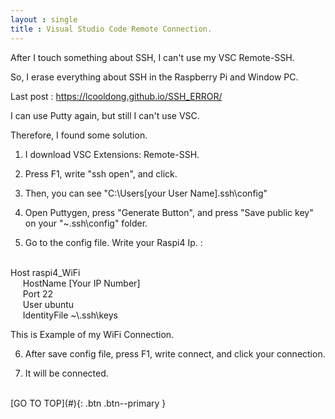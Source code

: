 ```yaml
---
layout : single
title : Visual Studio Code Remote Connection.
---
```


After I touch something about SSH, I can't use my VSC Remote-SSH. <br>

So, I erase everything about SSH in the Raspberry Pi and Window PC. <br>

Last post : <https://lcooldong.github.io/SSH_ERROR/> <br>

I can use Putty again, but still I can't use VSC. <br>

Therefore, I found some solution. <br>

1. I download VSC Extensions: Remote-SSH. <br>

2. Press F1, write "ssh open", and click. <br>

3. Then, you can see "C:\Users\[your User Name]\.ssh\config" <br>

4. Open Puttygen, press "Generate Button", and press "Save public key" on your  "~\.ssh\config"  folder. <br> 

5. Go to the config file. Write your Raspi4 Ip. : <br>
<br>
Host raspi4_WiFi <br>
&nbsp&nbsp&nbsp&nbsp HostName [Your IP Number] <br>
&nbsp&nbsp&nbsp&nbsp Port 22 <br>
&nbsp&nbsp&nbsp&nbsp User ubuntu <br>
&nbsp&nbsp&nbsp&nbsp IdentityFile ~\.ssh\keys <br>

This is Example of my WiFi Connection. <br>

6. After save config file, press F1, write connect, and click your connection. <br>

7. It will be connected. <br>

<br>
[GO TO TOP](#){: .btn .btn--primary } <br>
